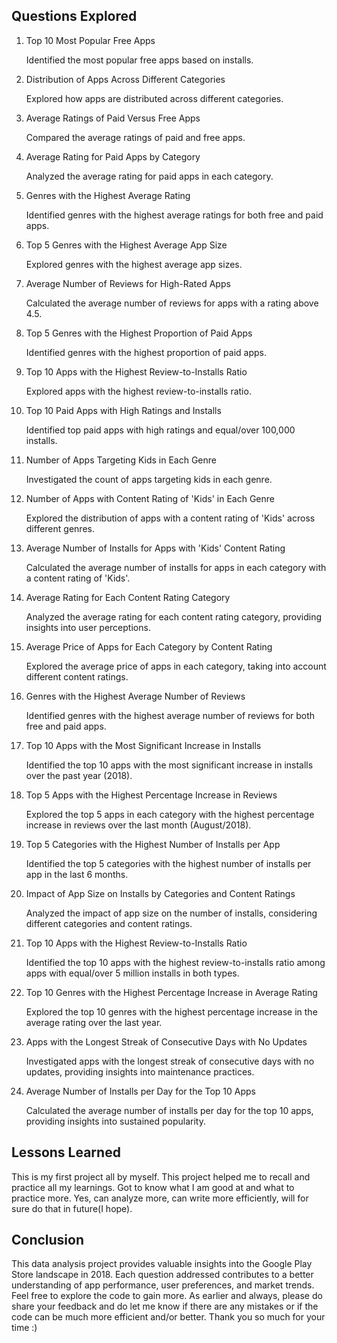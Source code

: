 
## Questions Explored

1. Top 10 Most Popular Free Apps

    Identified the most popular free apps based on installs.

2. Distribution of Apps Across Different Categories

    Explored how apps are distributed across different categories.

3. Average Ratings of Paid Versus Free Apps

    Compared the average ratings of paid and free apps.

4. Average Rating for Paid Apps by Category

    Analyzed the average rating for paid apps in each category.

5. Genres with the Highest Average Rating

    Identified genres with the highest average ratings for both free and paid apps.

6. Top 5 Genres with the Highest Average App Size

    Explored genres with the highest average app sizes.

7. Average Number of Reviews for High-Rated Apps

    Calculated the average number of reviews for apps with a rating above 4.5.

8. Top 5 Genres with the Highest Proportion of Paid Apps

    Identified genres with the highest proportion of paid apps.

9. Top 10 Apps with the Highest Review-to-Installs Ratio

    Explored apps with the highest review-to-installs ratio.

10. Top 10 Paid Apps with High Ratings and Installs

    Identified top paid apps with high ratings and equal/over 100,000 installs.

11. Number of Apps Targeting Kids in Each Genre

    Investigated the count of apps targeting kids in each genre.

12. Number of Apps with Content Rating of 'Kids' in Each Genre

    Explored the distribution of apps with a content rating of 'Kids' across different genres.

13. Average Number of Installs for Apps with 'Kids' Content Rating

    Calculated the average number of installs for apps in each category with a content rating of 'Kids'.

14. Average Rating for Each Content Rating Category

    Analyzed the average rating for each content rating category, providing insights into user perceptions.

15. Average Price of Apps for Each Category by Content Rating

    Explored the average price of apps in each category, taking into account different content ratings.

16. Genres with the Highest Average Number of Reviews

    Identified genres with the highest average number of reviews for both free and paid apps.

17. Top 10 Apps with the Most Significant Increase in Installs

    Identified the top 10 apps with the most significant increase in installs over the past year (2018).

18. Top 5 Apps with the Highest Percentage Increase in Reviews

    Explored the top 5 apps in each category with the highest percentage increase in reviews over the last month (August/2018).

19. Top 5 Categories with the Highest Number of Installs per App

    Identified the top 5 categories with the highest number of installs per app in the last 6 months.

20. Impact of App Size on Installs by Categories and Content Ratings

    Analyzed the impact of app size on the number of installs, considering different categories and content ratings.

21. Top 10 Apps with the Highest Review-to-Installs Ratio

    Identified the top 10 apps with the highest review-to-installs ratio among apps with equal/over 5 million installs in both types.

22. Top 10 Genres with the Highest Percentage Increase in Average Rating

    Explored the top 10 genres with the highest percentage increase in the average rating over the last year.

23. Apps with the Longest Streak of Consecutive Days with No Updates

    Investigated apps with the longest streak of consecutive days with no updates, providing insights into maintenance practices.

24. Average Number of Installs per Day for the Top 10 Apps

    Calculated the average number of installs per day for the top 10 apps, providing insights into sustained popularity.

## Lessons Learned
This is my first project all by myself. This project helped me to recall and practice all my learnings. Got to know what I am good at and what to practice more. Yes, can analyze more, can write more efficiently, will for sure do that in future(I hope).

## Conclusion

This data analysis project provides valuable insights into the Google Play Store landscape in 2018. Each question addressed contributes to a better understanding of app performance, user preferences, and market trends. Feel free to explore the code to gain more. As earlier and always, please do share your feedback and do let me know if there are any mistakes or if the code can be much more efficient and/or better. Thank you so much for your time :)
